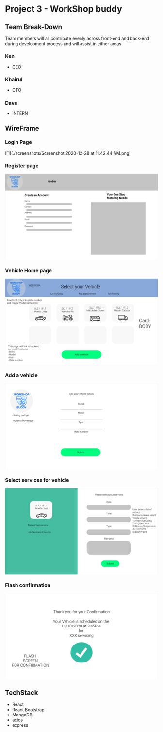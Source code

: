 # Project 3 - WorkShop buddy

## Team Break-Down

Team members will all contribute evenly across front-end and back-end during development process and will assist in either areas

### Ken

- CEO

### Khairul

- CTO

### Dave

- INTERN

## WireFrame

### Login Page
![1](./screenshots/Screenshot 2020-12-28 at 11.42.44 AM.png)
### Register page
![2](./wireframes/CreateAccount.png)
### Vehicle Home page
![3](./wireframes/SelectVehicle.png)
### Add a vehicle
![4](./wireframes/AddVehicle.png)
### Select services for vehicle
![5](./wireframes/AddService.png)
### Flash confirmation
![6](./wireframes/Confirm.png)
## TechStack

- React
- React Bootstrap
- MongoDB
- axios
- express
